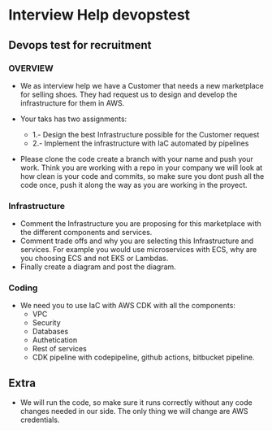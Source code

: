 # Interview Help devopstest
## Devops test for recruitment

### OVERVIEW
- We as interview help we have a Customer that needs a new marketplace for selling shoes. They had request us to design and develop the infrastructure for them in AWS.
- Your taks has two assignments:
  - 1.- Design the best Infrastructure possible for the Customer request
  - 2.- Implement the infrastructure with IaC automated by pipelines

- Please clone the code create a branch with your name and push your work. Think you are working with a repo in your company we will look at how clean is your code and commits, so make sure you dont push all the code once, push it along the way as you are working in the proyect.

### Infrastructure
- Comment the Infrastructure you are proposing for this marketplace with the different components and services.
- Comment trade offs and why you are selecting this Infrastructure and services. For example you would use microservices with ECS, why are you choosing ECS and not EKS or Lambdas.
- Finally create a diagram and post the diagram.

### Coding
- We need you to use IaC with AWS CDK with all the components:
  - VPC
  - Security
  - Databases
  - Authetication
  - Rest of services
  - CDK pipeline with codepipeline, github actions, bitbucket pipeline.


## Extra
- We will run the code, so make sure it runs correctly without any code changes needed in our side. The only thing we will change are AWS credentials.
